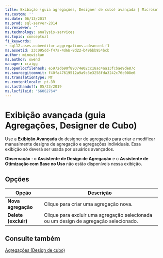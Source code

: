 ```yaml
---
title: Exibição (guia agregações, Designer de cubo) avançada | Microsoft Docs
ms.custom: ''
ms.date: 06/13/2017
ms.prod: sql-server-2014
ms.reviewer: ''
ms.technology: analysis-services
ms.topic: conceptual
f1_keywords:
- sql12.asvs.cubeeditor.aggregations.advanced.f1
ms.assetid: 23c095dd-f47a-4d6b-8d22-b49bbb954bcb
author: minewiskan
ms.author: owend
manager: craigg
ms.openlocfilehash: e5972d690f89374e02cc18ac4aa13fcbae9de87c
ms.sourcegitcommit: f40fa47619512a9a9c3e3258fda3242c76c008e6
ms.translationtype: MT
ms.contentlocale: pt-BR
ms.lasthandoff: 05/23/2019
ms.locfileid: "66062764"
---
```

# <a name="advanced-view-aggregations-tab-cube-designer"></a>Exibição avançada (guia Agregações, Designer de Cubo)
  Use a **Exibição Avançada** do designer de agregação para criar e modificar manualmente designs de agregação e agregações individuais. Essa exibição só deverá ser usada por usuários avançados.  
  
 **Observação** : o **Assistente de Design de Agregação** e o **Assistente de Otimização com Base no Uso** não estão disponíveis nessa exibição.  
  
## <a name="options"></a>Opções  
  
|Opção|Descrição|  
|------------|-----------------|  
|**Nova agregação**|Clique para criar uma agregação nova.|  
|**Delete (excluir)**|Clique para excluir uma agregação selecionada ou um design de agregação selecionado.|  
  
## <a name="see-also"></a>Consulte também  
 [Agregações &#40;Design de cubo&#41;](aggregations-cube-design.md)  
  
  
